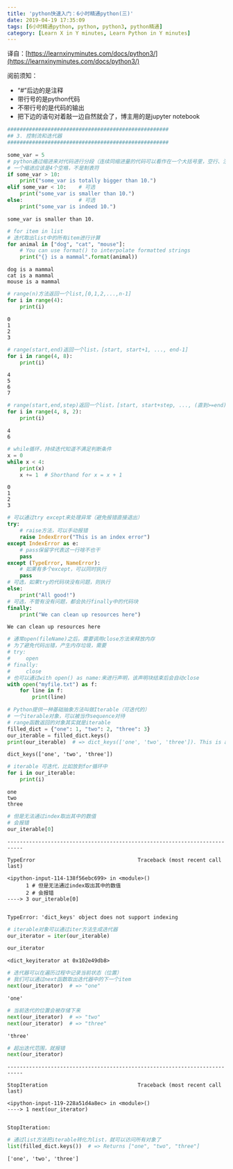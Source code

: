 ```yaml
---
title: 'python快速入门：6小时精通python(三)'
date: 2019-04-19 17:35:09
tags: [6小时精通python, python, python3, python精通]
category: [Learn X in Y minutes, Learn Python in Y minutes]
---
```


译自：[https://learnxinyminutes.com/docs/python3/](https://learnxinyminutes.com/docs/python3/)

阅前须知：

- “#”后边的是注释
- 带行号的是python代码
- 不带行号的是代码的输出
- 把下边的语句对着敲一边自然就会了，博主用的是jupyter notebook

```python
####################################################
## 3. 控制流和迭代器
####################################################
```


```python
some_var = 5
# python通过缩进来对代码进行分段（连续同缩进量的代码可以看作在一个大括号里，空行、注释行自动忽略）
# 一个缩进应该是4个空格，不是制表符
if some_var > 10:
    print("some_var is totally bigger than 10.")
elif some_var < 10:    # 可选
    print("some_var is smaller than 10.")
else:                  # 可选
    print("some_var is indeed 10.")
```

    some_var is smaller than 10.



```python
# for item in list
# 迭代取出list中的所有item进行计算
for animal in ["dog", "cat", "mouse"]:
    # You can use format() to interpolate formatted strings
    print("{} is a mammal".format(animal))
```

    dog is a mammal
    cat is a mammal
    mouse is a mammal



```python
# range(n)方法返回一个list,[0,1,2,...,n-1]
for i in range(4):
    print(i)
```

    0
    1
    2
    3



```python
# range(start,end)返回一个list，[start, start+1, ..., end-1]
for i in range(4, 8):
    print(i)
```

    4
    5
    6
    7



```python
# range(start,end,step)返回一个list，[start, start+step, ..., (直到>=end)]
for i in range(4, 8, 2):
    print(i)
```

    4
    6



```python
# while循环，持续迭代知道不满足判断条件
x = 0
while x < 4:
    print(x)
    x += 1  # Shorthand for x = x + 1
```

    0
    1
    2
    3



```python
# 可以通过try except来处理异常（避免报错直接退出）
try:
    # raise方法，可以手动报错
    raise IndexError("This is an index error")
except IndexError as e:
    # pass保留字代表这一行啥不也干
    pass
except (TypeError, NameError):
    # 如果有多个except，可以同时执行
    pass
# 可选，如果try的代码块没有问题，则执行
else:
    print("All good!")
# 可选，不管有没有问题，都会执行finally中的代码块
finally:
    print("We can clean up resources here")
```

    We can clean up resources here



```python
# 通常open(fileName)之后，需要调用close方法来释放内存
# 为了避免代码出错，产生内存垃圾，需要
# try:
#     open
# finally:
#     close
# 也可以通过with open() as name:来进行声明，该声明块结束后会自动close
with open("myfile.txt") as f:
    for line in f:
        print(line)
```


```python
# Python提供一种基础抽象方法叫做Iterable（可迭代的）
# 一个iterable对象，可以被当作sequence对待
# range函数返回的对象其实就是iterable
filled_dict = {"one": 1, "two": 2, "three": 3}
our_iterable = filled_dict.keys()
print(our_iterable)  # => dict_keys(['one', 'two', 'three']). This is an object that implements our Iterable interface.
```

    dict_keys(['one', 'two', 'three'])



```python
# iterable 可迭代，比如放到for循环中
for i in our_iterable:
    print(i)
```

    one
    two
    three



```python
# 但是无法通过index取出其中的数值
# 会报错
our_iterable[0]
```


    ---------------------------------------------------------------------------

    TypeError                                 Traceback (most recent call last)

    <ipython-input-114-138f56ebc699> in <module>()
          1 # 但是无法通过index取出其中的数值
          2 # 会报错
    ----> 3 our_iterable[0]
    

    TypeError: 'dict_keys' object does not support indexing



```python
# iterable对象可以通过iter方法生成迭代器
our_iterator = iter(our_iterable)
```


```python
our_iterator
```




    <dict_keyiterator at 0x102e49db8>




```python
# 迭代器可以在遍历过程中记录当前状态（位置）
# 我们可以通过next函数取出迭代器中的下一个item
next(our_iterator)  # => "one"
```




    'one'




```python
# 当前迭代的位置会被存储下来
next(our_iterator)  # => "two"
next(our_iterator)  # => "three"
```




    'three'




```python
# 超出迭代范围，就报错
next(our_iterator)
```


    ---------------------------------------------------------------------------

    StopIteration                             Traceback (most recent call last)

    <ipython-input-119-228a51d4a8ec> in <module>()
    ----> 1 next(our_iterator)
    

    StopIteration: 



```python
# 通过list方法把iterable转化为list，就可以访问所有对象了
list(filled_dict.keys())  # => Returns ["one", "two", "three"]
```




    ['one', 'two', 'three']



